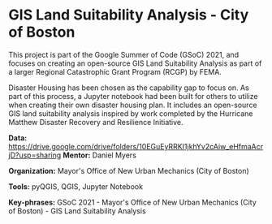 # GIS Land Suitability Analysis - City of Boston

This project is part of the Google Summer of Code (GSoC) 2021, and focuses on creating an open-source GIS Land Suitability Analysis as part of a larger Regional Catastrophic Grant Program (RCGP) by FEMA.

Disaster Housing has been chosen as the capability gap to focus on. As part of this process, a Jupyter notebook had been built for others to utilize when creating their own disaster housing plan. It includes an open-source GIS land suitability analysis inspired by work completed by the Hurricane Matthew Disaster Recovery and Resilience Initiative.

**Data:** https://drive.google.com/drive/folders/10EGuEyRRKI1jkhYv2cAiw_eHfmaAcrjD?usp=sharing
**Mentor:** Daniel Myers

**Organization:**  Mayor's Office of New Urban Mechanics (City of Boston)

**Tools:** pyQGIS, QGIS, Jupyter Notebook

**Key-phrases:** GSoC 2021 - Mayor's Office of New Urban Mechanics (City of Boston) - GIS Land Suitability Analysis
